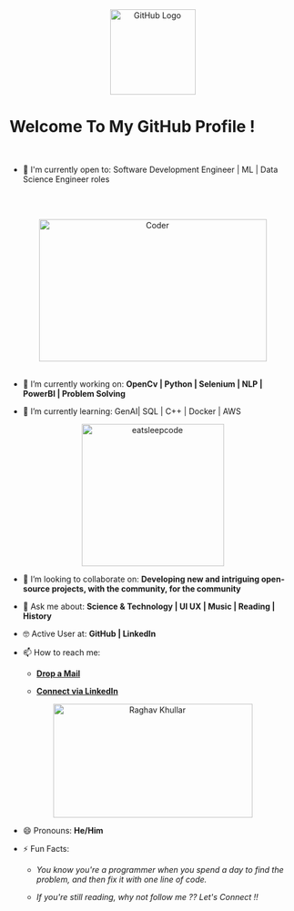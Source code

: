 <div align="center">
<img src="https://github.com/raghavk16/raghavk16/blob/master/octo.gif" alt="GitHub Logo" width="150" height="150" />
</div>

# Welcome To My GitHub Profile !



<!--
- ⌨️ Programming Languages I've used:

<div align="center">
 <img src = 'https://github.com/RaghavK16/RaghavK16/blob/master/images/c-original.svg' width='30'/> <img src = 'https://github.com/RaghavK16/RaghavK16/blob/master/images/cpp.svg' width='30'/> <img src = 'https://github.com/RaghavK16/RaghavK16/blob/master/images/pycharm.svg' width='30'/> <img src = 'https://github.com/RaghavK16/RaghavK16/blob/master/images/python2.png' height='30'/> <img src = 'https://github.com/RaghavK16/RaghavK16/blob/master/images/flutter-logo.svg' width='30'/> <img src = 'https://github.com/RaghavK16/RaghavK16/blob/master/images/html.svg' width='30'/> <img src = 'https://github.com/RaghavK16/RaghavK16/blob/master/images/css.svg' width='30'/> <img src = 'https://github.com/RaghavK16/RaghavK16/blob/master/images/js.svg' width='30'/> <img src = 'https://github.com/RaghavK16/RaghavK16/blob/master/images/bootstrap.svg' width='33'/> <img src = 'https://github.com/RaghavK16/RaghavK16/blob/master/images/django.svg' height='40'/> <img src = 'https://github.com/RaghavK16/RaghavK16/blob/master/images/flask.png' width='30'/> <img src = 'https://github.com/RaghavK16/RaghavK16/blob/master/images/php.svg' width='40'/>
 <img src = 'https://github.com/RaghavK16/RaghavK16/blob/master/images/sql.svg' width='30'/> <img src = 'https://github.com/RaghavK16/RaghavK16/blob/master/images/git.svg' width='30'/>
</div>
<-->

<br/>

- 🙌 I'm currently open to: Software Development Engineer | ML | Data Science Engineer roles

<br/><br/>

<div align="center">
<img src="https://github.com/raghavk16/raghavk16/blob/master/coderman.gif" alt="Coder" width="400" height="250" />
</div>
<br/>

- 🔭 I’m currently working on: **OpenCv | Python | Selenium | NLP | PowerBI | Problem Solving**

- 🌱 I’m currently learning: GenAI| SQL | C++ | Docker | AWS


<div align="center">
<img src="https://github.com/raghavk16/raghavk16/blob/master/giphy.webp" alt="eatsleepcode" width="250" height="250" />
</div>

- 👯 I’m looking to collaborate on: **Developing new and intriguing open-source projects, with the community, for the community**

- 💬 Ask me about: **Science & Technology | UI UX  | Music | Reading | History**

- 🤓 Active User at: **GitHub | LinkedIn**

- 📫 How to reach me:

    * [**Drop a Mail**](mailto:varunshukla0505@gmail.com)

    * [**Connect via LinkedIn**](https://linkedin.com/in/varunshukla05)

  
    
<div align="center">
<img src="https://github.com/raghavk16/raghavk16/blob/master/connected.gif" alt="Raghav Khullar" width="350" height="200" />
</div>

- 😄 Pronouns: **He/Him**

- ⚡ Fun Facts:

    * *You know you're a programmer when you spend a day to find the problem, and then fix it with one line of code.*
    
    * *If you're still reading, why not follow me ?? Let's Connect !!*

